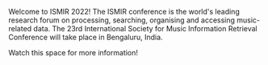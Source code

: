Welcome to ISMIR 2022! The ISMIR conference is the world's leading research forum on processing, searching, organising and accessing music-related data. The 23rd International Society for Music Information Retrieval Conference will take place in Bengaluru, India.

Watch this space for more information!
